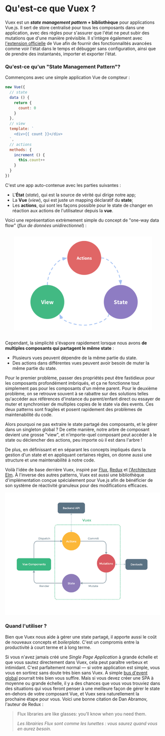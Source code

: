 # Qu'est-ce que Vuex ?

Vuex est un ***state management pattern* + bibliothèque** pour applications Vue.js. Il sert de store centralisé pour tous les composants dans une application, avec des règles pour s'assurer que l'état ne peut subir des mutations que d'une manière prévisible. Il s'intègre également avec [l'extension officielle](https://github.com/vuejs/vue-devtools) de Vue afin de fournir des fonctionnalités avancées comme voir l'état dans le temps et débugger sans configuration, ainsi que de prendre des instantanés, importer et exporter l'état.

### Qu'est-ce qu'un "State Management Pattern"?

Commençons avec une simple application Vue de compteur :

``` js
new Vue({
  // state
  data () {
    return {
      count: 0
    }
  },
  // view
  template: `
    <div>{{ count }}</div>
  `,
  // actions
  methods: {
    increment () {
      this.count++
    }
  }
})
```

C'est une app auto-contenue avec les parties suivantes :

- L'**État** (*state*), qui est la source de vérité qui dirige notre app;
- La **Vue** (*view*), qui est juste un mapping déclaratif du **state**;
- Les **actions**, qui sont les façons possible pour le state de changer en réaction aux actions de l'utilisateur depuis la **vue**.

Voici une représentation extrèmement simple du concept de "one-way data flow" (*flux de données unidirectionnel*) :

<p style="text-align: center; margin: 2em">
  <img style="max-width:450px;" src="./images/flow.png">
</p>

Cependant, la simplicité s'évapore rapidement lorsque nous avons **de multiples composants qui partagent le même state** :

- Plusieurs vues peuvent dépendre de la même partie du state.
- Des actions dans différentes vues peuvent avoir besoin de muter la même partie du state.

Pour le premier problème, passer des propriétés peut être fastidieux pour les composants profondément imbriqués, et ça ne fonctionne tout simplement pas pour les composants d'un même parent. Pour le deuxième problème, on se retrouve souvent à se rabattre sur des solutions telles qu'accéder aux références d'instance du parent/enfant direct ou essayer de muter et synchroniser de multiples copies de le state via des events. Ces deux patterns sont fragiles et posent rapidement des problèmes de maintenabilité du code.

Alors pourquoi ne pas extraire le state partagé des composants, et le gérer dans un singleton global ? De cette manière, notre arbre de composant devient une grosse "view", et n'importe-quel composant peut accéder à le state ou déclencher des actions, peu importe où il est dans l'arbre !

De plus, en définissant et en séparant les concepts impliqués dans la gestion d'un state et en appliquant certaines règles, on donne aussi une structure et une maintenabilité à notre code.

Voilà l'idée de base derrière Vuex, inspiré par [Flux](https://facebook.github.io/flux/docs/overview.html), [Redux](http://redux.js.org/) et [l'Architecture Elm](https://guide.elm-lang.org/architecture/). À l'inverse des autres patterns, Vuex est aussi une bibliothèque d'implémentation conçue spécialement pour Vue.js afin de bénéficier de son système de réactivité granuleux pour des modifications efficaces.

![vuex](./images/vuex.png)

### Quand l'utiliser ?

Bien que Vuex nous aide à gérer une state partagé, il apporte aussi le coût de nouveaux concepts et *boilerplate*. C'est un compromis entre la productivité à court terme et à long terme.

Si vous n'avez jamais créé une *Single Page Application* à grande échelle et que vous sautez directement dans Vuex, cela peut paraître verbeux et intimidant. C'est parfaitement normal &mdash; si votre application est simple, vous vous en sortirez sans doute très bien sans Vuex. A simple [bus d'event global](http://vuejs.org/guide/components.html#Non-Parent-Child-Communication) pourrait très bien vous suffire. Mais si vous devez créer une SPA à moyenne ou grande échelle, il y a des chances que vous vous trouviez dans des situations qui vous feront penser à une meilleure façon de gérer le state en-dehors de votre composant Vue, et Vuex sera naturellement la prochaine étape pour vous. Voici une bonne citation de Dan Abramov, l'auteur de Redux :

> Flux libraries are like glasses: you’ll know when you need them.
>
> *Les librairies Flux sont comme les lunettes : vous saurez quand vous en aurez besoin.*
